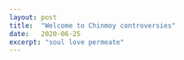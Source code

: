 ```yaml
---
layout: post
title:  "Welcome to Chinmoy controversies"
date:   2020-06-25
excerpt: "soul love permeate"
---
```

